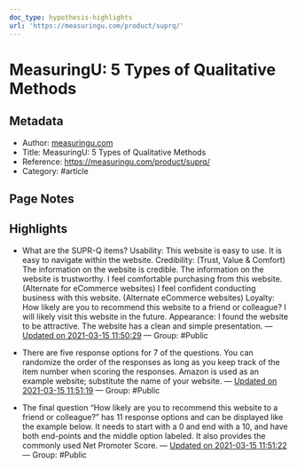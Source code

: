 ```yaml
---
doc_type: hypothesis-highlights
url: 'https://measuringu.com/product/suprq/'
---
```


# MeasuringU: 5 Types of Qualitative Methods

## Metadata
- Author: [measuringu.com]()
- Title: MeasuringU: 5 Types of Qualitative Methods
- Reference: https://measuringu.com/product/suprq/
- Category: #article

## Page Notes
## Highlights
- What are the SUPR-Q items? Usability: This website is easy to use. It is easy to navigate within the website. Credibility: (Trust, Value & Comfort) The information on the website is credible. The information on the website is trustworthy. I feel comfortable purchasing from this website. (Alternate for eCommerce websites) I feel confident conducting business with this website. (Alternate eCommerce websites) Loyalty: How likely are you to recommend this website to a friend or colleague? I will likely visit this website in the future. Appearance: I found the website to be attractive. The website has a clean and simple presentation. — [Updated on 2021-03-15 11:50:29](https://hyp.is/M-vNYoU5Eeupg68Nnx7cmA/measuringu.com/product/suprq/) — Group: #Public

- There are five response options for 7 of the questions. You can randomize the order of the responses as long as you keep track of the item number when scoring the responses. Amazon is used as an example website; substitute the name of your website.  — [Updated on 2021-03-15 11:51:19](https://hyp.is/UcEr8oU5EeuGjecY2hSyHg/measuringu.com/product/suprq/) — Group: #Public

- The final question “How likely are you to recommend this website to a friend or colleague?” has 11 response options and can be displayed like the example below. It needs to start with a 0 and end with a 10, and have both end-points and the middle option labeled. It also provides the commonly used Net Promoter Score. — [Updated on 2021-03-15 11:51:22](https://hyp.is/U1LSroU5EeutSsPqLLAx3Q/measuringu.com/product/suprq/) — Group: #Public



